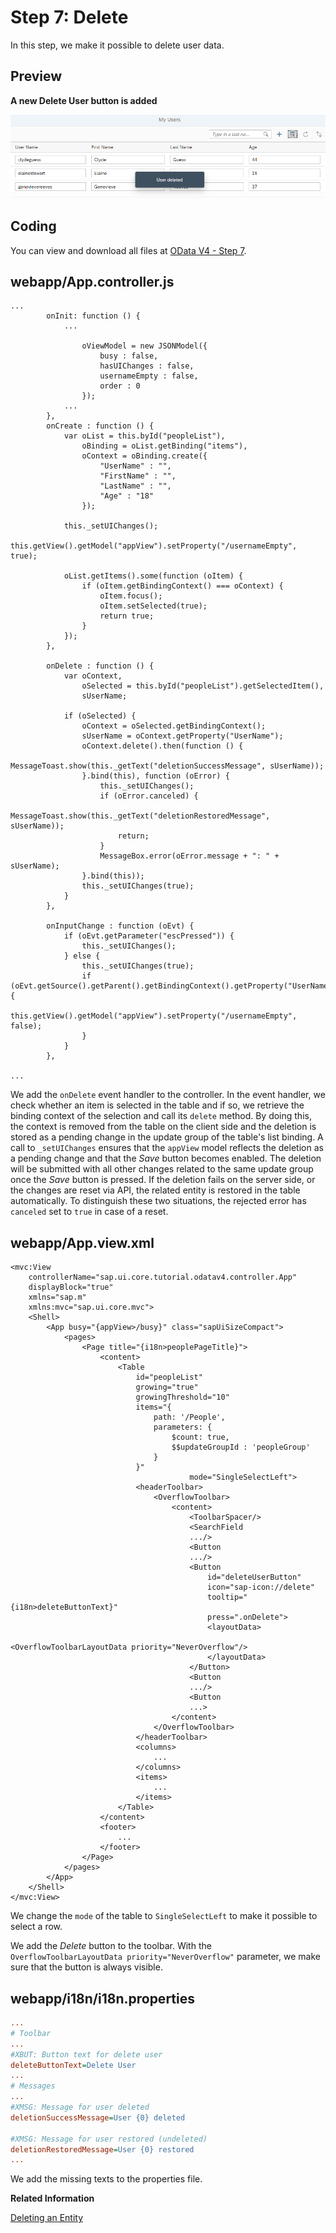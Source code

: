 <!-- loio12a0d1ef150a42ef81e9f07fe6407018 -->

# Step 7: Delete

In this step, we make it possible to delete user data.



<a name="loio12a0d1ef150a42ef81e9f07fe6407018__section_bt4_fxc_z1b"/>

## Preview

  
  
**A new Delete User button is added**

![](images/Tutorial_OData_V4_Step_7_32509f4.png "A new Delete User button is added")



<a name="loio12a0d1ef150a42ef81e9f07fe6407018__section_tsr_gxc_z1b"/>

## Coding

You can view and download all files at [OData V4 - Step 7](https://ui5.sap.com/#/entity/sap.ui.core.tutorial.odatav4/sample/sap.ui.core.tutorial.odatav4.07).



<a name="loio12a0d1ef150a42ef81e9f07fe6407018__section_pvc_fyc_z1b"/>

## webapp/App.controller.js

```
...
		onInit: function () {
			...

				oViewModel = new JSONModel({
					busy : false,
					hasUIChanges : false,
					usernameEmpty : false,
					order : 0
				});
			...
		},
		onCreate : function () {
			var oList = this.byId("peopleList"),
				oBinding = oList.getBinding("items"),
				oContext = oBinding.create({
					"UserName" : "",
					"FirstName" : "",
					"LastName" : "",
					"Age" : "18"
				});

			this._setUIChanges();
			this.getView().getModel("appView").setProperty("/usernameEmpty", true);

			oList.getItems().some(function (oItem) {
				if (oItem.getBindingContext() === oContext) {
					oItem.focus();
					oItem.setSelected(true);
					return true;
				}
			});
		},

		onDelete : function () {
		    var oContext,
		        oSelected = this.byId("peopleList").getSelectedItem(),
		        sUserName;
 
		    if (oSelected) {
		        oContext = oSelected.getBindingContext();
		        sUserName = oContext.getProperty("UserName");
		        oContext.delete().then(function () {
		            MessageToast.show(this._getText("deletionSuccessMessage", sUserName));
		        }.bind(this), function (oError) {
		            this._setUIChanges();
		            if (oError.canceled) {
		                MessageToast.show(this._getText("deletionRestoredMessage", sUserName));
		                return;
		            }
		            MessageBox.error(oError.message + ": " + sUserName);
		        }.bind(this));
		        this._setUIChanges(true);
		    }
		},

		onInputChange : function (oEvt) {
			if (oEvt.getParameter("escPressed")) {
				this._setUIChanges();
			} else {
				this._setUIChanges(true);
				if (oEvt.getSource().getParent().getBindingContext().getProperty("UserName")) {
					this.getView().getModel("appView").setProperty("/usernameEmpty", false);
				}
			}
		},

...
```

We add the `onDelete` event handler to the controller. In the event handler, we check whether an item is selected in the table and if so, we retrieve the binding context of the selection and call its `delete` method. By doing this, the context is removed from the table on the client side and the deletion is stored as a pending change in the update group of the table's list binding. A call to `_setUIChanges` ensures that the `appView` model reflects the deletion as a pending change and that the *Save* button becomes enabled. The deletion will be submitted with all other changes related to the same update group once the *Save* button is pressed. If the deletion fails on the server side, or the changes are reset via API, the related entity is restored in the table automatically. To distinguish these two situations, the rejected error has `canceled` set to `true` in case of a reset.



<a name="loio12a0d1ef150a42ef81e9f07fe6407018__section_pp2_mxc_z1b"/>

## webapp/App.view.xml

```
<mvc:View
	controllerName="sap.ui.core.tutorial.odatav4.controller.App"
	displayBlock="true"
	xmlns="sap.m"
	xmlns:mvc="sap.ui.core.mvc">
	<Shell>
		<App busy="{appView>/busy}" class="sapUiSizeCompact">
			<pages>
				<Page title="{i18n>peoplePageTitle}">
					<content>
						<Table
							id="peopleList"
							growing="true"
							growingThreshold="10"
							items="{
								path: '/People',
								parameters: {
									$count: true,
									$$updateGroupId : 'peopleGroup'
								}
							}"
										mode="SingleSelectLeft">
							<headerToolbar>
								<OverflowToolbar>
									<content>
										<ToolbarSpacer/>
										<SearchField
										.../>
										<Button
										.../>
										<Button
											id="deleteUserButton"
											icon="sap-icon://delete"
											tooltip="{i18n>deleteButtonText}"
											press=".onDelete">
											<layoutData>
												<OverflowToolbarLayoutData priority="NeverOverflow"/>
											</layoutData>
										</Button>
										<Button
										.../>
										<Button
										...>
									</content>
								</OverflowToolbar>
							</headerToolbar>
							<columns>
								...
							</columns>
							<items>
								...
							</items>
						</Table>
					</content>
					<footer>
						...
					</footer>
				</Page>
			</pages>
		</App>
	</Shell>
</mvc:View>
```

We change the `mode` of the table to `SingleSelectLeft` to make it possible to select a row.

We add the *Delete* button to the toolbar. With the `OverflowToolbarLayoutData priority="NeverOverflow"` parameter, we make sure that the button is always visible.



<a name="loio12a0d1ef150a42ef81e9f07fe6407018__section_kl4_d1x_4cb"/>

## webapp/i18n/i18n.properties

```ini
...
# Toolbar
...
#XBUT: Button text for delete user
deleteButtonText=Delete User
...
# Messages
...
#XMSG: Message for user deleted
deletionSuccessMessage=User {0} deleted

#XMSG: Message for user restored (undeleted)
deletionRestoredMessage=User {0} restored
...
```

We add the missing texts to the properties file.

**Related Information**  


[Deleting an Entity](../04_Essentials/deleting-an-entity-2613ebc.md "The v4.Context.delete method deletes an entity on the server and updates the user interface accordingly.")

